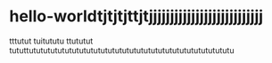 # hello-worldtjtjtjttjtjjjjjjjjjjjjjjjjjjjjjjjjjjj
tttutut
tuitututu
ttututut
tututtututututututututututututututututututututututututututututu
